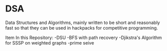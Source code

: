 # DSA
Data Structures and Algorithms, mainly written to be short and reasonably fast so that they can be used in hackpacks for competitive programming.

Item In this Repository:
-DSU
-BFS with path recovery
-Djikstra's Algorithm for SSSP on weighted graphs
-prime seive

